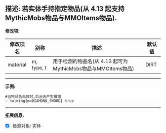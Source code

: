**描述:** 若实体手持指定物品(从 4.13 起支持MythicMobs物品与MMOItems物品).
---

**修改项:**

| 修改项名  | 别称           | 描述                      | 默认值 |
| --------- | -------------- | ------------------------- | ------ |
| material  | m, type, t | 用于检测的物品名(从 4.13 起可为MythicMobs物品与MMOItems物品) | DIRT |

---

**示例:**

```
#当物品名无效时,后台会产生报错
- holding{m=DIAMOND_SWORD} true
```

---

**拓展信息:**

- [x] 检测对象: 实体